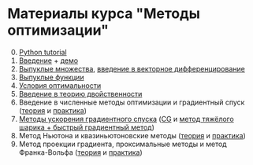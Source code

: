 # Материалы курса "Методы оптимизации"

0. [Python tutorial](./Python_tutorial.ipynb)
1. [Введение](https://nbviewer.jupyter.org/github/amkatrutsa/cet_opt_met/blob/master/01-Intro/01-Intro.ipynb) + [демо](https://nbviewer.jupyter.org/github/amkatrutsa/cet_opt_met/blob/master/01-Intro/demos.ipynb)
2. [Выпуклые множества](./02-Convexity/convex_sets.pdf), [введение в векторное дифференцирование](./02-Convexity/mat_calc.pdf)
3. [Выпуклые функции](./02-Convexity/convex_func.pdf)
4. [Условия оптимальности](./03-KKT/opt_cond.pdf)
5. [Введение в теорию двойственности](./04-Duality/duality.pdf)
6. Введение в численные методы оптимизации и градиентный спуск ([теория](./05-IntroGD/lecture.pdf) и [практика](https://nbviewer.jupyter.org/github/amkatrutsa/cet_opt_met/blob/master/05-IntroGD/seminar.ipynb))
7. [Методы ускорения градиентного спуска](./06-AccGD/lecture6.pdf) ([CG](https://nbviewer.jupyter.org/github/amkatrutsa/cet_opt_met/blob/master/06-AccGD/cg.ipynb) и [метод тяжёлого шарика + быстрый градиентный метод](https://nbviewer.jupyter.org/github/amkatrutsa/cet_opt_met/blob/master/06-AccGD/AccGrad.ipynb))
8. Метод Ньютона и квазиньютоновские методы ([теория](./07-Newton/lecture.pdf) и [практика](./07-Newton/newton_quasi.ipynb))
9. Метод проекции градиента, проксимальные методы и метод Франка-Вольфа ([теория](./08-proximal/lecture8.pdf) и [практика](./08-proximal/pg_fw.ipynb))
